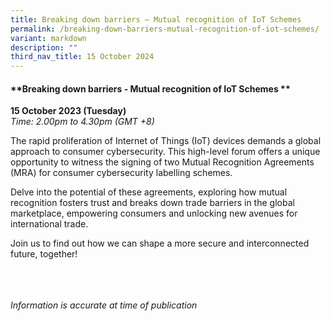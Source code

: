 ```yaml
---
title: Breaking down barriers – Mutual recognition of IoT Schemes
permalink: /breaking-down-barriers-mutual-recognition-of-iot-schemes/
variant: markdown
description: ""
third_nav_title: 15 October 2024
---
```

#### **Breaking down barriers - Mutual recognition of IoT Schemes **

**15 October 2023 (Tuesday)**  
*Time: 2.00pm to 4.30pm (GMT +8)*

The rapid proliferation of Internet of Things (IoT) devices demands a global approach to consumer cybersecurity. This high-level forum offers a unique opportunity to witness the signing of two Mutual Recognition Agreements (MRA) for consumer cybersecurity labelling schemes. 

Delve into the potential of these agreements, exploring how mutual recognition fosters trust and breaks down trade barriers in the global marketplace, empowering consumers and unlocking new avenues for international trade. 

Join us to find out how we can shape a more secure and interconnected future, together!

<br><br><br>
*Information is accurate at time of publication*